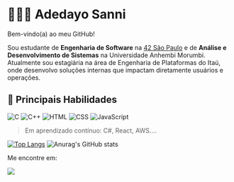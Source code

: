# 👩🏽‍💻 Adedayo Sanni

Bem-vindo(a) ao meu GitHub!

Sou estudante de **Engenharia de Software** na [42 São Paulo](https://www.42sp.org.br/) e de **Análise e Desenvolvimento de Sistemas** na Universidade Anhembi Morumbi. 
Atualmente sou estagiária na área de Engenharia de Plataformas do Itaú, onde desenvolvo soluções internas que impactam diretamente usuários e operações.

## 🚀 Principais Habilidades

![C](https://img.shields.io/badge/c-%2300599C.svg?style=for-the-badge&logo=c&logoColor=white)
![C++](https://img.shields.io/badge/C++-00599C?style=for-the-badge&logo=cplusplus&logoColor=white)
![HTML](https://img.shields.io/badge/HTML5-E34F26?style=for-the-badge&logo=html5&logoColor=white)
![CSS](https://img.shields.io/badge/CSS3-1572B6?style=for-the-badge&logo=css3&logoColor=white)
![JavaScript](https://img.shields.io/badge/JavaScript-F7DF1E?style=for-the-badge&logo=javascript&logoColor=black)

> Em aprendizado contínuo: C#, React, AWS....


[![Top Langs](https://github-readme-stats.vercel.app/api/top-langs/?username=Adedayo-Sanni&layout=compact&theme=transparent&title_color=ff0066&text_color=fa5333)](https://github.com/Adedayo-Sanni)
![Anurag's GitHub stats](https://github-readme-stats.vercel.app/api?username=Adedayo-Sanni&show_icons=true&theme=transparent&hide_rank=true&title_color=ff0066&text_color=fa5333&icon_color=ffffff)






Me encontre em:

[<img src="https://img.shields.io/badge/LinkedIn-0077B5?style=for-the-badge&logo=linkedin&logoColor=white">](https://www.linkedin.com/in/asanni/)
